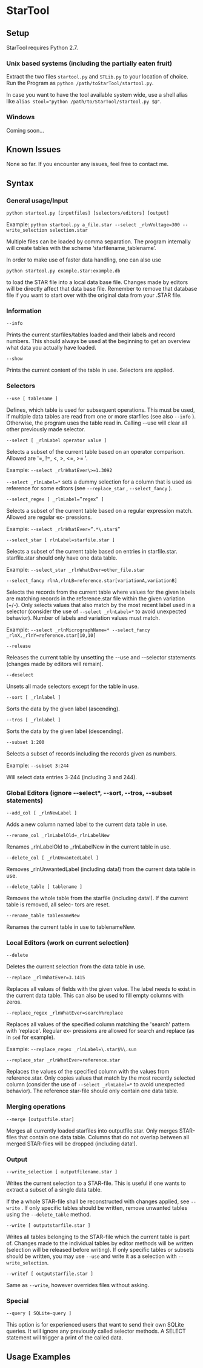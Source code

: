 # StarTool
## Setup

StarTool requires Python 2.7.

### Unix based systems (including the partially eaten fruit)

Extract the two files `startool.py` and `STLib.py` to your location of choice.
Run the Program as `python /path/toStarTool/startool.py`.

In case you want to have the tool available system wide, use a shell alias like `alias stool="python /path/to/StarTool/startool.py $@"`.

### Windows

Coming soon...

## Known Issues

None so far. If you encounter any issues, feel free to contact me.

## Syntax
### General usage/Input
`python startool.py [inputfiles] [selectors/editors] [output]`

Example: `python startool.py a_file.star --select _rlnVoltage=300 --write_selection selection.star`

Multiple files can be loaded by comma separation. The program internally will create tables with the
scheme ‘starfilename_tablename’.

In order to make use of faster data handling, one can also use

`python startool.py example.star:example.db`

to load the STAR file into a local data base file. Changes made by editors will be directly affect that data base file.
Remember to remove that database file if you want to start over with the original data from your .STAR file.

### Information
`--info`

Prints the current starfiles/tables loaded and their labels and record numbers. This should always be
used at the beginning to get an overview what data you actually have loaded.

`--show`

Prints the current content of the table in use. Selectors are applied.
### Selectors
`--use [ tablename ]`

Defines, which table is used for subsequent operations. This must be used, if multiple data tables are
read from one or more starfiles (see also `--info` ). Otherwise, the program uses the table read in.
Calling --use will clear all other previously made selector.

`--select [ _rlnLabel operator value ]`

Selects a subset of the current table based on an operator comparison. Allowed are '=, !=, \<, \>, \<=,
\>= '.

Example: `--select _rlnWhatEver\>=1.3092`

`--select _rlnLabel=*` sets a dummy selection for a column that is used as reference for some
editors (see `--replace_star` , `--select_fancy` ).

`--select_regex [ _rlnLabel=”regex” ]`

Selects a subset of the current table based on a regular expression match. Allowed are regular ex-
pressions.

Example: `--select _rlnWhatEver=”.*\.star$”`

`--select_star [ rlnLabel=starfile.star ]`

Selects a subset of the current table based on entries in starfile.star. starfile.star should only have
one data table.

Example: `--select_star _rlnWhatEver=other_file.star`

`--select_fancy rlnA,rlnLB=reference.star[variationA,variationB]`

Selects the records from the current table where values for the given labels are matching records in
the reference.star file within the given variation (+/-). Only selects values that also match by the most
recent label used in a selector (consider the use of `--select _rlnLabel=*` to avoid unexpected behavior). Number of labels and variation values must match.

Example: `--select _rlnMicrographName=* --select_fancy _rlnX,_rlnY=reference.star[10,10]`

`--release`

Releases the current table by unsetting the --use and --selector statements (changes made by editors
will remain).

`--deselect`

Unsets all made selectors except for the table in use.

`--sort [ _rlnlabel ]`

Sorts the data by the given label (ascending).

`--tros [ _rlnlabel ]`

Sorts the data by the given label (descending).

`--subset 1:200`

Selects a subset of records including the records given as numbers.

Example: `--subset 3:244`

Will select data entries 3-244 (including 3 and 244).

### Global Editors (ignore --select*, --sort, --tros, --subset statements)

`--add_col [ _rlnNewLabel ]`

Adds a new column named label to the current data table in use.

`--rename_col _rlnLabelOld=_rlnLabelNew`

Renames _rlnLabelOld to _rlnLabelNew in the current table in use.

`--delete_col [ _rlnUnwantedLabel ]`

Removes _rlnUnwantedLabel (including data!) from the current data table in use.

`--delete_table [ tablename ]`

Removes the whole table from the starfile (including data!). If the current table is removed, all selec-
tors are reset.

`--rename_table tablenameNew`

Renames the current table in use to tablenameNew.

### Local Editors (work on current selection)

`--delete`

Deletes the current selection from the data table in use.

`--replace _rlnWhatEver=3.1415`

Replaces all values of fields with the given value. The label needs to exist in the current data table.
This can also be used to fill empty columns with zeros.

`--replace_regex _rlnWhatEver=search%replace`

Replaces all values of the specified column matching the 'search' pattern with 'replace'. Regular ex-
pressions are allowed for search and replace (as in `sed` for example).

Example: `--replace_regex _rlnLabel=\.star$%\.sun`

`--replace_star _rlnWhatEver=reference.star`

Replaces the values of the specified column with the values from reference.star. Only copies values
that match by the most recently selected column (consider the use of `--select _rlnLabel=*` to
avoid unexpected behavior). The reference star-file should only contain one data table.

### Merging operations

`--merge [outputfile.star]`

Merges all currently loaded starfiles into outputfile.star. Only merges STAR-files that contain one
data table. Columns that do not overlap between all merged STAR-files will be dropped (including
data!).

### Output

`--write_selection [ outputfilename.star ]`

Writes the current selection to a STAR-file. This is useful if one wants to extract a subset of a single
data table.

If the a whole STAR-file shall be reconstructed with changes applied, see `--write` . If only specific
tables should be written, remove unwanted tables using the `--delete_table` method.

`--write [ outputstarfile.star ]`

Writes all tables belonging to the STAR-file which the current table is part of. Changes made to the
individual tables by editor methods will be written (selection will be released before writing). If only
specific tables or subsets should be written, you may use `--use` and write it as a selection with `--write_selection`.

`--writef [ outputstarfile.star ]`

Same as `--write`, however overrides files without asking.

### Special

`--query [ SQLite-query ]`

This option is for experienced users that want to send their own SQLite queries. It will ignore any
previously called selector methods. A SELECT statement will trigger a print of the called data.

## Usage Examples


